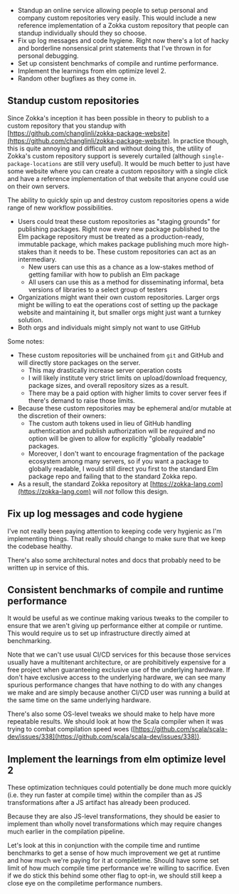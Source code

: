 + Standup an online service allowing people to setup personal and company custom
  repositories very easily. This would include a new reference implementation of
  a Zokka custom repository that people can standup individually should they so
  choose.
+ Fix up log messages and code hygiene. Right now there's a lot of hacky and
  borderline nonsensical print statements that I've thrown in for personal
  debugging.
+ Set up consistent benchmarks of compile and runtime performance.
+ Implement the learnings from elm optimize level 2.
+ Random other bugfixes as they come in.

## Standup custom repositories

Since Zokka's inception it has been possible in theory to publish to a custom
repository that you standup with
[https://github.com/changlinli/zokka-package-website](https://github.com/changlinli/zokka-package-website).
In practice though, this is quite annoying and difficult and without doing this,
the utility of Zokka's custom repository support is severely curtailed (although
`single-package-locations` are still very useful). It would be much better to
just have some website where you can create a custom repository with a single
click and have a reference implementation of that website that anyone could
use on their own servers.

The ability to quickly spin up and destroy custom repositories opens a wide
range of new workflow possibilities.

+ Users could treat these custom repositories as "staging grounds" for publishing
  packages. Right now every new package published to the Elm package repository
  must be treated as a production-ready, immutable package, which makes package
  publishing much more high-stakes than it needs to be. These custom
  repositories can act as an intermediary.
    * New users can use this as a chance as a low-stakes method of getting
      familiar with how to publish an Elm package
    * All users can use this as a method for disseminating informal, beta
      versions of libraries to a select group of testers
+ Organizations might want their own custom repositories. Larger orgs might be
  willing to eat the operations cost of setting up the package website and
  maintaining it, but smaller orgs might just want a turnkey solution.
+ Both orgs and individuals might simply not want to use GitHub

Some notes:

+ These custom repositories will be unchained from `git` and GitHub and will
  directly store packages on the server.
    * This may drastically increase server operation costs
    * I will likely institute very strict limits on upload/download frequency,
      package sizes, and overall repository sizes as a result.
    * There may be a paid option with higher limits to cover server fees if
      there's demand to raise those limits.
+ Because these custom repositories may be ephemeral and/or mutable at the
  discretion of their owners:
    * The custom auth tokens used in lieu of GitHub handling authentication and
      publish authorization will be *required* and no option will be given to
      allow for explicitly "globally readable" packages.
    * Moreover, I don't want to encourage fragmentation of the package ecosystem
      among many servers, so if you want a package to globally readable, I would
      still direct you first to the standard Elm package repo and failing that
      to the standard Zokka repo.
+ As a result, the standard Zokka repository at
  [https://zokka-lang.com](https://zokka-lang.com) will *not* follow this design.

## Fix up log messages and code hygiene

I've not really been paying attention to keeping code very hygienic as I'm
implementing things. That really should change to make sure that we keep the
codebase healthy.

There's also some architectural notes and docs that probably need to be written
up in service of this.

## Consistent benchmarks of compile and runtime performance

It would be useful as we continue making various tweaks to the compiler to
ensure that we aren't giving up performance either at compile or runtime. This
would require us to set up infrastructure directly aimed at benchmarking.

Note that we can't use usual CI/CD services for this because those services
usually have a multitenant architecture, or are prohibitively expensive for a
free project when guaranteeing exclusive use of the underlying hardware. If
don't have exclusive access to the underlying hardware, we can see many spurious
performance changes that have nothing to do with any changes we make and are
simply because another CI/CD user was running a build at the same time on the
same underlying hardware.

There's also some OS-level tweaks we should make to help have more repeatable
results. We should look at how the Scala compiler when it was trying to combat
compilation speed woes
([https://github.com/scala/scala-dev/issues/338](https://github.com/scala/scala-dev/issues/338)).

## Implement the learnings from elm optimize level 2

These optimization techniques could potentially be done much more quickly (i.e.
they run faster at compile time) within the compiler than as JS transformations
after a JS artifact has already been produced.

Because they are also JS-level transformations, they should be easier to
implement than wholly novel transformations which may require changes much
earlier in the compilation pipeline.

Let's look at this in conjunction with the compile time and runtime benchmarks
to get a sense of how much improvement we get at runtime and how much we're
paying for it at compiletime. Should have some set limit of how much compile
time performance we're willing to sacrifice. Even if we do stick this behind
some other flag to opt-in, we should still keep a close eye on the compiletime
performance numbers.
